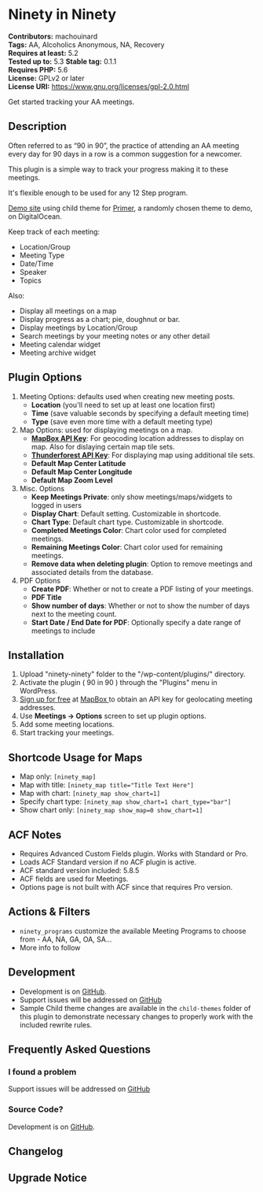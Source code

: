 # Ninety in Ninety 
**Contributors:** machouinard  
**Tags:** AA, Alcoholics Anonymous, NA, Recovery  
**Requires at least:** 5.2  
**Tested up to:** 5.3
**Stable tag:** 0.1.1  
**Requires PHP:** 5.6  
**License:** GPLv2 or later  
**License URI:** https://www.gnu.org/licenses/gpl-2.0.html  

Get started tracking your AA meetings.


## Description 

Often referred to as “90 in 90”, the practice of attending an AA meeting every day for 90 days in a row is a common suggestion for a newcomer.

This plugin is a simple way to track your progress making it to these meetings.

It's flexible enough to be used for any 12 Step program.

[Demo site](https://90in90.xyz/) using child theme for [Primer](https://wordpress.org/themes/primer/), a randomly chosen theme to demo, on DigitalOcean.


Keep track of each meeting:

* Location/Group
* Meeting Type
* Date/Time
* Speaker
* Topics

Also:

* Display all meetings on a map
* Display progress as a chart; pie, doughnut or bar.
* Display meetings by Location/Group
* Search meetings by your meeting notes or any other detail
* Meeting calendar widget
* Meeting archive widget


## Plugin Options 

1. Meeting Options: defaults used when creating new meeting posts.
    * **Location** (you'll need to set up at least one location first)
    * **Time** (save valuable seconds by specifying a default meeting time)
    * **Type** (save even more time with a default meeting type)
1. Map Options: used for displaying meetings on a map.
	* [**MapBox API Key**](https://account.mapbox.com/auth/signup/): For geocoding location addresses to display on map.  Also for dislaying certain map tile sets.
	* [**Thunderforest API Key**](https://manage.thunderforest.com/): For displaying map using additional tile sets.
	* **Default Map Center Latitude**
	* **Default Map Center Longitude**
	* **Default Map Zoom Level**
1. Misc. Options
	* **Keep Meetings Private**: only show meetings/maps/widgets to logged in users
	* **Display Chart**: Default setting. Customizable in shortcode.
	* **Chart Type**: Default chart type. Customizable in shortcode.
	* **Completed Meetings Color**: Chart color used for completed meetings.
	* **Remaining Meetings Color**: Chart color used for remaining meetings.
	* **Remove data when deleting plugin**: Option to remove meetings and associated details from the database.
1. PDF Options
	* **Create PDF**: Whether or not to create a PDF listing of your meetings.
	* **PDF Title**
	* **Show number of days**: Whether or not to show the number of days next to the meeting count.
	* **Start Date / End Date for PDF**: Optionally specify a date range of meetings to include


## Installation 
1. Upload "ninety-ninety" folder to the "/wp-content/plugins/" directory.
1. Activate the plugin ( 90 in 90 ) through the "Plugins" menu in WordPress.
1. [Sign up for free](https://www.mapbox.com/pricing/) at [MapBox ](https://account.mapbox.com/auth/signup/) to obtain an API key for geolocating meeting addresses.
1. Use **Meetings -> Options** screen to set up plugin options.
1. Add some meeting locations.
1. Start tracking your meetings.

## Shortcode Usage for Maps
* Map only: `[ninety_map]`
* Map with title: `[ninety_map title="Title Text Here"]`
* Map with chart: `[ninety_map show_chart=1]`
* Specify chart type: `[ninety_map show_chart=1 chart_type="bar"]`
* Show chart only: `[ninety_map show_map=0 show_chart=1]`

## ACF Notes  
* Requires Advanced Custom Fields plugin.  Works with Standard or Pro.
* Loads ACF Standard version if no ACF plugin is active.
* ACF standard version included: 5.8.5
* ACF fields are used for Meetings.
* Options page is not built with ACF since that requires Pro version.

## Actions & Filters
* `ninety_programs` customize the available Meeting Programs to choose from - AA, NA, GA, OA, SA...
* More info to follow


## Development 
* Development is on [GitHub](https://github.com/machouinard/ninety-ninety).
* Support issues will be addressed on [GitHub](https://github.com/machouinard/ninety-ninety/issues)
* Sample Child theme changes are available in the `child-themes` folder of this plugin to demonstrate necessary changes to properly work with the included rewrite rules.


## Frequently Asked Questions 


### I found a problem 
Support issues will be addressed on [GitHub](https://github.com/machouinard/ninety-ninety/issues)


### Source Code? 
Development is on [GitHub](https://github.com/machouinard/ninety-ninety).


## Changelog 



## Upgrade Notice 

